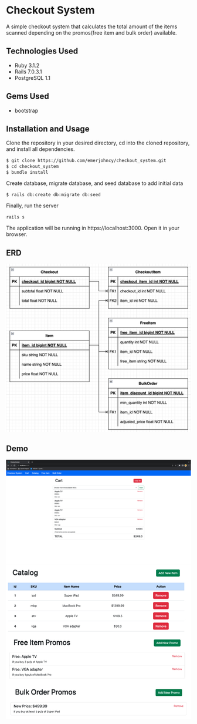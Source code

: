 # Checkout System
A simple checkout system that calculates the total amount of the items scanned depending on the promos(free item and bulk order) available.

## Technologies Used
- Ruby 3.1.2
- Rails 7.0.3.1
- PostgreSQL 1.1

## Gems Used
- bootstrap

## Installation and Usage
Clone the repository in your desired directory, cd into the cloned repository, and install all dependencies.
```
$ git clone https://github.com/emerjohncy/checkout_system.git
$ cd checkout_system
$ bundle install
```
Create database, migrate database, and seed database to add initial data
```
$ rails db:create db:migrate db:seed
```
Finally, run the server
```
rails s
```
The application will be running in https://localhost:3000. Open it in your browser.

## ERD
![This is an image of ERD used in the project](https://github.com/emerjohncy/checkout_system/blob/main/app/assets/images/erd.png)

## Demo
![This is a demo image of the project](https://github.com/emerjohncy/checkout_system/blob/main/app/assets/images/demo_one.png)
![This is a demo image of the project](https://github.com/emerjohncy/checkout_system/blob/main/app/assets/images/demo_two.jpg)
